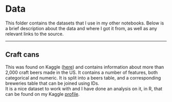 # Data 
This folder contains the datasets that I use in my other notebooks. Below is a brief description about the data and where I got it from, as well as any relevant links to the source. 

- - - - 
## Craft cans 
This was found on Kaggle ([here](https://www.kaggle.com/nickhould/craft-cans)) and contains information about more than 2,000 craft beers made in the US. It contains a number of features, both categorical and numeric. It is split into a beers table, and a corresponding breweries table that can be joined using IDs.  
It is a nice dataset to work with and I have done an analysis on it, in R, that can be found on my Kaggle [profile](https://www.kaggle.com/willcanniford).